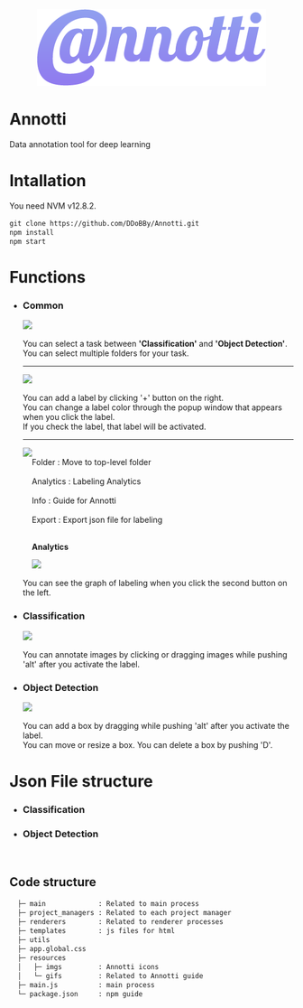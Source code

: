 <p align="center">
  <img src="https://github.com/DDoBBy/Annotti/blob/master/app/resources/imgs/annotti_1.png">
</p>

# Annotti
Data annotation tool for deep learning

# Intallation
You need NVM v12.8.2.
```
git clone https://github.com/DDoBBy/Annotti.git
npm install
npm start
```
# Functions
* ### __Common__

    <img width="400px" src="https://user-images.githubusercontent.com/43779313/91729543-ad8aa380-ebdf-11ea-98df-fc06f4c56d45.png">
    
    You can select a task between **'Classification'** and **'Object Detection'**.  
    You can select multiple folders for your task.
    _____
    <img width="400px" src="https://user-images.githubusercontent.com/43779313/91989160-25d1a000-ed6b-11ea-8f2e-00e900b1976c.gif">
    
    You can add a label by clicking '+' button on the right.  
    You can change a label color through the popup window that appears when you click the label.  
    If you check the label, that label will be activated.  
    _____
    <img align="left" height="200px" src="https://user-images.githubusercontent.com/43779313/91732603-67cfda00-ebe3-11ea-971e-efc19d110fe7.png">  
    <br>Folder : Move to top-level folder <br>
    <br>Analytics : Labeling Analytics <br>
    <br>Info : Guide for Annotti <br>
    <br>Export : Export json file for labeling <br>
    <br>
    
     **Analytics**
    
     <img width="400px" src="https://user-images.githubusercontent.com/43779313/91989345-616c6a00-ed6b-11ea-9850-d41d1d4985e4.gif">
    
     You can see the graph of labeling when you click the second button on the left.
    
* ### __Classification__

    <img width="500px" src="https://user-images.githubusercontent.com/43779313/91987427-ffab0080-ed68-11ea-8b72-1aced0ef1472.png">  
    
    You can annotate images by clicking or dragging images while pushing 'alt' after you activate the label.  
    
* ### __Object Detection__

    <img width="500px" src="https://user-images.githubusercontent.com/43779313/91992889-a397aa80-ed6f-11ea-8d09-d2efebde4d8b.gif">
    
    You can add a box by dragging while pushing 'alt' after you activate the label.  
    You can move or resize a box.
    You can delete a box by pushing 'D'.
    
    
# Json File structure

   * ### Classification
   
   * ### Object Detection
<br>

## Code structure
```
  ├─ main             : Related to main process
  ├─ project_managers : Related to each project manager
  ├─ renderers        : Related to renderer processes
  ├─ templates        : js files for html
  ├─ utils
  ├─ app.global.css
  ├─ resources
  │   ├─ imgs         : Annotti icons
  │   └─ gifs         : Related to Annotti guide
  ├─ main.js          : main process
  └─ package.json     : npm guide
```

	
